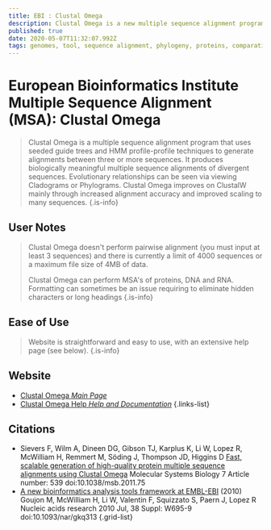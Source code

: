```yaml
---
title: EBI : Clustal Omega
description: Clustal Omega is a new multiple sequence alignment program that uses seeded guide trees and HMM profile-profile techniques to generate alignments between three or more sequences.
published: true
date: 2020-05-07T11:32:07.992Z
tags: genomes, tool, sequence alignment, phylogeny, proteins, comparative genomics, hmm, conservation
---
```


# European Bioinformatics Institute Multiple Sequence Alignment (MSA): Clustal Omega

> Clustal Omega is a multiple sequence alignment program that uses seeded guide trees and HMM profile-profile techniques to generate alignments between three or more sequences. It produces biologically meaningful multiple sequence alignments of divergent sequences. Evolutionary relationships can be seen via viewing Cladograms or Phylograms. Clustal Omega improves on ClustalW mainly through increased alignment accuracy and improved scaling to many sequences.
{.is-info}

## User Notes
> Clustal Omega doesn't perform pairwise alignment (you must input at least 3 sequences) and there is currently a limit of 4000 sequences or a maximum file size of 4MB of data.
>
> Clustal Omega can perform MSA's of proteins, DNA and RNA.
> Formatting can sometimes be an issue requiring to eliminate hidden characters or long headings
{.is-info}

## Ease of Use 
> Website is straightforward and easy to use, with an extensive help page (see below).
{.is-info}

## Website

- [Clustal Omega *Main Page*](https://www.ebi.ac.uk/Tools/msa/clustalo/)
- [Clustal Omega Help *Help and Documentation*](https://www.ebi.ac.uk/seqdb/confluence/display/JDSAT/Clustal+Omega+Help+and+Documentation)
{.links-list}

## Citations

- Sievers F, Wilm A, Dineen DG, Gibson TJ, Karplus K, Li W, Lopez R, McWilliam H, Remmert M, Söding J, Thompson JD, Higgins D [Fast, scalable generation of high-quality protein multiple sequence alignments using Clustal Omega](https://www.embopress.org/doi/full/10.1038/msb.2011.75) Molecular Systems Biology 7 Article number: 539 doi:10.1038/msb.2011.75
- [A new bioinformatics analysis tools framework at EMBL-EBI](https://academic.oup.com/nar/article/38/suppl_2/W695/1097251) (2010) Goujon M, McWilliam H, Li W, Valentin F, Squizzato S, Paern J, Lopez R Nucleic acids research 2010 Jul, 38 Suppl: W695-9 doi:10.1093/nar/gkq313
{.grid-list}